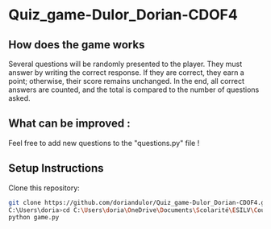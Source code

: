 # Quiz_game-Dulor_Dorian-CDOF4

## How does the game works

Several questions will be randomly presented to the player.
They must answer by writing the correct response. 
If they are correct, they earn a point; otherwise, their score remains unchanged. 
In the end, all correct answers are counted, and the total is compared to the number of questions asked.

## What can be improved :
Feel free to add new questions to the "questions.py" file !

## Setup Instructions
Clone this repository:

   ```bash
   git clone https://github.com/doriandulor/Quiz_game-Dulor_Dorian-CDOF4.git
   C:\Users\doria>cd C:\Users\doria\OneDrive\Documents\Scolarité\ESILV\Cours 2023-2024\Decentralization Technologies\Quiz_game-Dulor_Dorian-CDOF4
   python game.py
 


